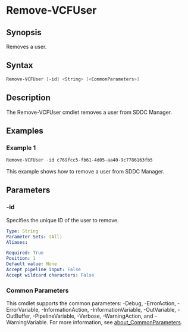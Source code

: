 # Remove-VCFUser

## Synopsis

Removes a user.

## Syntax

```powershell
Remove-VCFUser [-id] <String> [<CommonParameters>]
```

## Description

The Remove-VCFUser cmdlet removes a user from SDDC Manager.

## Examples

### Example 1

```powershell
Remove-VCFUser -id c769fcc5-fb61-4d05-aa40-9c7786163fb5
```

This example shows how to remove a user from SDDC Manager.

## Parameters

### -id

Specifies the unique ID of the user to remove.

```yaml
Type: String
Parameter Sets: (All)
Aliases:

Required: True
Position: 1
Default value: None
Accept pipeline input: False
Accept wildcard characters: False
```

### Common Parameters

This cmdlet supports the common parameters: -Debug, -ErrorAction, -ErrorVariable, -InformationAction, -InformationVariable, -OutVariable, -OutBuffer, -PipelineVariable, -Verbose, -WarningAction, and -WarningVariable. For more information, see [about_CommonParameters](http://go.microsoft.com/fwlink/?LinkID=113216).
